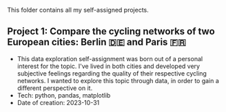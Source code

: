 This folder contains all my self-assigned projects.

## Project 1: Compare the cycling networks of two European cities: Berlin 🇩🇪 and Paris 🇫🇷
- This data exploration self-assignment was born out of a personal interest for the topic. I've lived in both cities and developed very subjective feelings regarding the quality of their respective cycling networks. I wanted to explore this topic through data, in order to gain a different perspective on it.
- Tech: python, pandas, matplotlib
- Date of creation: 2023-10-31
